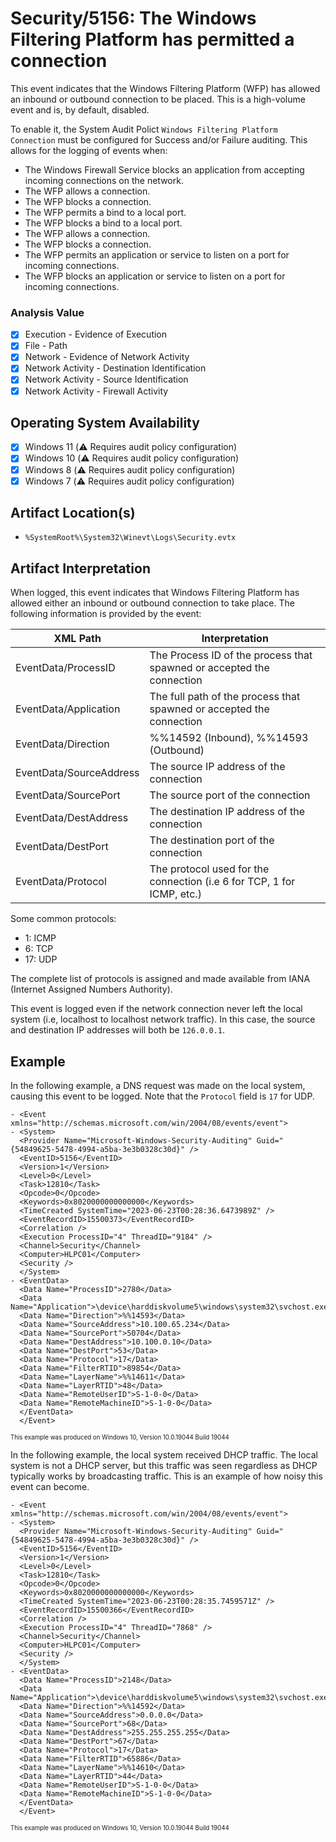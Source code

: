 # Security/5156: The Windows Filtering Platform has permitted a connection
This event indicates that the Windows Filtering Platform (WFP) has allowed an inbound or outbound connection to be placed. This is a high-volume event and is, by default, disabled. 

To enable it, the System Audit Polict `Windows Filtering Platform Connection` must be configured for Success and/or Failure auditing. This allows for the logging of events when:

 - The Windows Firewall Service blocks an application from accepting incoming connections on the network.
 - The WFP allows a connection.
 - The WFP blocks a connection.
 - The WFP permits a bind to a local port.
 - The WFP blocks a bind to a local port.
 - The WFP allows a connection.
 - The WFP blocks a connection.
 - The WFP permits an application or service to listen on a port for incoming connections.
 - The WFP blocks an application or service to listen on a port for incoming connections.

### Analysis Value
 - [x] Execution - Evidence of Execution
 - [x] File - Path
 - [x] Network - Evidence of Network Activity
 - [x] Network Activity - Destination Identification
 - [x] Network Activity - Source Identification
 - [x] Network Activity - Firewall Activity

## Operating System Availability
 - [x] Windows 11 (⚠️ Requires audit policy configuration)
 - [x] Windows 10 (⚠️ Requires audit policy configuration)
 - [x] Windows 8 (⚠️ Requires audit policy configuration)
 - [x] Windows 7 (⚠️ Requires audit policy configuration)

## Artifact Location(s)
- `%SystemRoot%\System32\Winevt\Logs\Security.evtx`

## Artifact Interpretation
When logged, this event indicates that Windows Filtering Platform has allowed either an inbound or outbound connection to take place. The following information is provided by the event:

| XML Path                              | Interpretation  |
| ------------------------------------- | --------------- |
| EventData/ProcessID               | The Process ID of the process that spawned or accepted the connection |
| EventData/Application        | The full path of the process that spawned or accepted the connection |
| EventData/Direction                        | %%14592 (Inbound), %%14593 (Outbound) |
| EventData/SourceAddress     | The source IP address of the connection |
| EventData/SourcePort              | The source port of the connection |
| EventData/DestAddress              | The destination IP address of the connection |
| EventData/DestPort              | The destination port of the connection |
| EventData/Protocol              | The protocol used for the connection (i.e 6 for TCP, 1 for ICMP, etc.) |

Some common protocols:

 - 1: ICMP
 - 6: TCP
 - 17: UDP

The complete list of protocols is assigned and made available from IANA (Internet Assigned Numbers Authority).

This event is logged even if the network connection never left the local system (i.e, localhost to localhost network traffic). In this case, the source and destination IP addresses will both be `126.0.0.1`.

## Example
In the following example, a DNS request was made on the local system, causing this event to be logged. Note that the `Protocol` field is `17` for UDP.
```
- <Event xmlns="http://schemas.microsoft.com/win/2004/08/events/event">
- <System>
  <Provider Name="Microsoft-Windows-Security-Auditing" Guid="{54849625-5478-4994-a5ba-3e3b0328c30d}" /> 
  <EventID>5156</EventID> 
  <Version>1</Version> 
  <Level>0</Level> 
  <Task>12810</Task> 
  <Opcode>0</Opcode> 
  <Keywords>0x8020000000000000</Keywords> 
  <TimeCreated SystemTime="2023-06-23T00:28:36.6473989Z" /> 
  <EventRecordID>15500373</EventRecordID> 
  <Correlation /> 
  <Execution ProcessID="4" ThreadID="9184" /> 
  <Channel>Security</Channel> 
  <Computer>HLPC01</Computer> 
  <Security /> 
  </System>
- <EventData>
  <Data Name="ProcessID">2780</Data> 
  <Data Name="Application">\device\harddiskvolume5\windows\system32\svchost.exe</Data> 
  <Data Name="Direction">%%14593</Data> 
  <Data Name="SourceAddress">10.100.65.234</Data> 
  <Data Name="SourcePort">50704</Data> 
  <Data Name="DestAddress">10.100.0.10</Data> 
  <Data Name="DestPort">53</Data> 
  <Data Name="Protocol">17</Data> 
  <Data Name="FilterRTID">89854</Data> 
  <Data Name="LayerName">%%14611</Data> 
  <Data Name="LayerRTID">48</Data> 
  <Data Name="RemoteUserID">S-1-0-0</Data> 
  <Data Name="RemoteMachineID">S-1-0-0</Data> 
  </EventData>
  </Event>
```

<sup><sub>This example was produced on Windows 10, Version 10.0.19044 Build 19044</sub></sup>

In the following example, the local system received DHCP traffic. The local system is not a DHCP server, but this traffic was seen regardless as DHCP typically works by broadcasting traffic. This is an example of how noisy this event can become.
```
- <Event xmlns="http://schemas.microsoft.com/win/2004/08/events/event">
- <System>
  <Provider Name="Microsoft-Windows-Security-Auditing" Guid="{54849625-5478-4994-a5ba-3e3b0328c30d}" /> 
  <EventID>5156</EventID> 
  <Version>1</Version> 
  <Level>0</Level> 
  <Task>12810</Task> 
  <Opcode>0</Opcode> 
  <Keywords>0x8020000000000000</Keywords> 
  <TimeCreated SystemTime="2023-06-23T00:28:35.7459571Z" /> 
  <EventRecordID>15500366</EventRecordID> 
  <Correlation /> 
  <Execution ProcessID="4" ThreadID="7868" /> 
  <Channel>Security</Channel> 
  <Computer>HLPC01</Computer> 
  <Security /> 
  </System>
- <EventData>
  <Data Name="ProcessID">2148</Data> 
  <Data Name="Application">\device\harddiskvolume5\windows\system32\svchost.exe</Data> 
  <Data Name="Direction">%%14592</Data> 
  <Data Name="SourceAddress">0.0.0.0</Data> 
  <Data Name="SourcePort">68</Data> 
  <Data Name="DestAddress">255.255.255.255</Data> 
  <Data Name="DestPort">67</Data> 
  <Data Name="Protocol">17</Data> 
  <Data Name="FilterRTID">65886</Data> 
  <Data Name="LayerName">%%14610</Data> 
  <Data Name="LayerRTID">44</Data> 
  <Data Name="RemoteUserID">S-1-0-0</Data> 
  <Data Name="RemoteMachineID">S-1-0-0</Data> 
  </EventData>
  </Event>
```

<sup><sub>This example was produced on Windows 10, Version 10.0.19044 Build 19044</sub></sup>